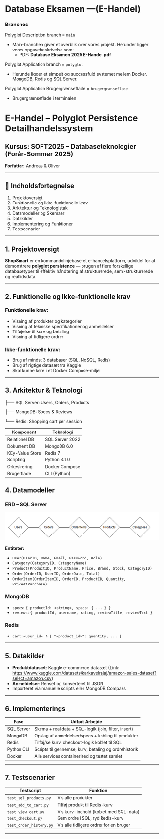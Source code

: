 # Database Eksamen —(E-Handel)
### Branches
Polyglot Description branch = `main`

- Main-branchen giver et overblik over vores projekt. Herunder ligger vores opgavebeskrivelse som:
  - PDF: **Database Eksamen 2025 E-Handel.pdf**

Polyglot Application branch = `polyglot`
- Herunde ligger et simpelt og successfuld systemet mellem Docker, MongoDB, Redis og SQL Server.

Polyglot Application Brugergrænseflade = `brugergrænseflade`
- Brugergrænseflade i terminalen

# E-Handel – Polyglot Persistence Detailhandelssystem

## Kursus: SOFT2025 – Databaseteknologier (Forår-Sommer 2025)
**Forfatter:** Andreas & Oliver

---

## 📖 Indholdsfortegnelse

1. Projektoversigt  
2. Funktionelle og Ikke-funktionelle krav  
3. Arkitektur og Teknologistak  
4. Datamodeller og Skemaer  
5. Datakilder  
6. Implementering og Funktioner  
7. Testscenarier  

---

## 1. Projektoversigt

**ShopSmart** er en kommandolinjebaseret e-handelsplatform, udviklet for at demonstrere **polyglot persistence** — brugen af flere forskellige databasetyper til effektiv håndtering af strukturerede, semi-strukturerede og realtidsdata.

---

## 2. Funktionelle og Ikke-funktionelle krav

### Funktionelle krav:
- Visning af produkter og kategorier  
- Visning af tekniske specifikationer og anmeldelser  
- Tilføjelse til kurv og betaling  
- Visning af tidligere ordrer  

### Ikke-funktionelle krav:
- Brug af mindst 3 databaser (SQL, NoSQL, Redis)  
- Brug af rigtige datasæt fra Kaggle  
- Skal kunne køre i et Docker Compose-miljø

---

## 3. Arkitektur & Teknologi
├── SQL Server: Users, Orders, Products

├── MongoDB: Specs & Reviews

└── Redis: Shopping cart per session


| Komponent         | Teknologi           |
|-------------------|---------------------|
| Relationel DB     | SQL Server 2022     |
| Dokument DB       | MongoDB 6.0         |
| KEy-Value Store   | Redis 7             |
| Scripting         | Python 3.10         |
| Orkestrering      | Docker Compose      |
| Brugerflade       | CLI (Python)        |


## 4. Datamodeller

### ERD – SQL Server

![ERD](./images/image.png)

**Entiteter:**
- `User(UserID, Name, Email, Password, Role)`
- `Category(CategoryID, CategoryName)`
- `Product(ProductID, ProductName, Price, Brand, Stock, CategoryID)`
- `Order(OrderID, UserID, OrderDate, Total)`
- `OrderItem(OrderItemID, OrderID, ProductID, Quantity, PriceAtPurchase)`

### MongoDB
- `specs`: `{ productId: <string>, specs: { ... } }`
- `reviews`: `{ productId, username, rating, reviewTitle, reviewText }`

### Redis
- `cart:<user_id>` → `{ "<product_id>": quantity, ... }`

---

## 5. Datakilder

- **Produktdatasæt**: Kaggle e-commerce datasæt (Link: https://www.kaggle.com/datasets/karkavelrajaj/amazon-sales-dataset?select=amazon.csv)
- **Anmeldelser**: Renset og konverteret til JSON  
- Importeret via manuelle scripts eller MongoDB Compass

---

## 6. Implementerings

| Fase         | Udført Arbejde                                            |
|--------------|------------------------------------------------------------|
| SQL Server   | Skema + real data + SQL-logik (join, filter, insert)       |
| MongoDB      | Opslag af anmeldelser/specs + kobling til produkter        |
| Redis        | Tilføj/se kurv, checkout-logik koblet til SQL              |
| Python CLI   | Scripts til gennemse, kurv, betaling og ordrehistorik      |
| Docker       | Alle services containerized og testet samlet               |

---

## 7. Testscenarier

| Testscript                | Funktion                                    |
|---------------------------|---------------------------------------------|
| `test_sql_products.py`    | Vis alle produkter                          |
| `test_add_to_cart.py`     | Tilføj produkt til Redis-kurv               |
| `test_view_cart.py`       | Vis kurv-indhold (koblet med SQL-data)      |
| `test_checkout.py`        | Gem ordre i SQL, ryd Redis-kurv             |
| `test_order_history.py`   | Vis alle tidligere ordrer for en bruger     |

---

